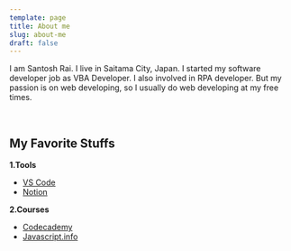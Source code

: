 ```yaml
---
template: page
title: About me
slug: about-me
draft: false
---
```

I am Santosh Rai. I live in Saitama City, Japan. I started my software developer job as VBA Developer. I also involved in RPA developer.
But my passion is on web developing, so I usually do web developing at my free times.

<br/>

## **My Favorite Stuffs**

 **1.Tools**

* [VS Code](https://code.visualstudio.com/)
* [Notion](https://www.notion.so/)



**2.Courses**

* [Codecademy](https://www.codecademy.com/catalog/subject/all)
* [Javascript.info](https://javascript.info/)
